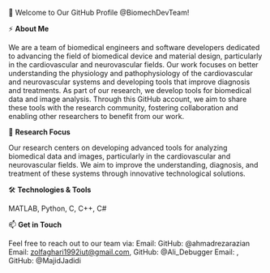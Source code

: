 👋 Welcome to Our GitHub Profile @BiomechDevTeam!

⚡ **About Me**

We are a team of biomedical engineers and software developers dedicated to advancing the field of biomedical device and material design, particularly in the cardiovascular and neurovascular fields. Our work focuses on better understanding the physiology and pathophysiology of the cardiovascular and neurovascular systems and developing tools that improve diagnosis and treatments. As part of our research, we develop tools for biomedical data and image analysis. Through this GitHub account, we aim to share these tools with the research community, fostering collaboration and enabling other researchers to benefit from our work.

🔬 **Research Focus**

Our research centers on developing advanced tools for analyzing biomedical data and images, particularly in the cardiovascular and neurovascular fields. We aim to improve the understanding, diagnosis, and treatment of these systems through innovative technological solutions.

🛠️ **Technologies & Tools**

MATLAB, Python, C, C++, C#

📫 **Get in Touch**

Feel free to reach out to our team via: 
Email: GitHub: @ahmadrezarazian
Email: zolfaghari1992iut@gmail.com, GitHub: @Ali_Debugger
Email: , GitHub: @MajidJadidi


